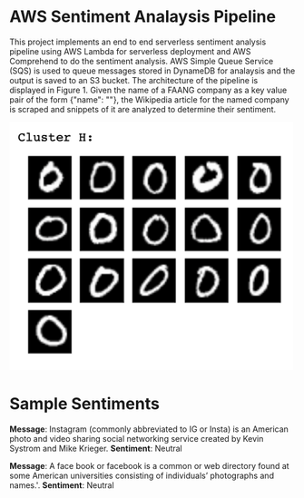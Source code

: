 # AWS Sentiment Analaysis Pipeline

This project implements an end to end serverless sentiment analysis pipeline using AWS Lambda for serverless deployment and AWS Comprehend to do the sentiment analysis. AWS Simple Queue Service (SQS) is used to queue messages stored in DynameDB for analaysis and the output is saved to an S3 bucket. The architecture of the pipeline is displayed in Figure 1. Given the name of a FAANG company as a key value pair of the form {"name": "<faang-company>"}, the Wikipedia article for the named company is scraped and snippets of it are analyzed to determine their sentiment.
  
<img src="https://github.com/AltamashRafiq/sparkkmeans/blob/main/img1.png" width="500">

# Sample Sentiments

**Message**: Instagram (commonly abbreviated to IG or Insta) is an American photo and video sharing social networking service created by Kevin Systrom and Mike Krieger.
**Sentiment**: Neutral

**Message**: A face book or facebook is a common or web directory found at some American universities consisting of individuals’ photographs and names.'.
**Sentiment**: Neutral
